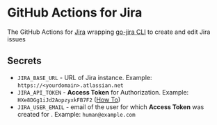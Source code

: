 # GitHub Actions for Jira
The GitHub Actions for [Jira](https://www.atlassian.com/software/jira) wrapping [go-jira CLI](https://github.com/Netflix-Skunkworks/go-jira) to create and edit Jira issues

## Secrets
- `JIRA_BASE_URL` - URL of Jira instance. Example: `https://<yourdomain>.atlassian.net`
- `JIRA_API_TOKEN` - **Access Token** for Authorization. Example: `HXe8DGg1iJd2AopzyxkFB7F2` ([How To](https://confluence.atlassian.com/cloud/api-tokens-938839638.html))
- `JIRA_USER_EMAIL` - email of the user for which **Access Token** was created for . Example: `human@example.com`